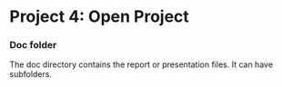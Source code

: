 # Project 4: Open Project
### Doc folder

The doc directory contains the report or presentation files. It can have subfolders.  
